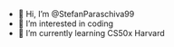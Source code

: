 - 👋 Hi, I’m @StefanParaschiva99
- 👀 I’m interested in coding
- 🌱 I’m currently learning CS50x Harvard
<!---
StefanParaschiva99/StefanParaschiva99 is a ✨ special ✨ repository because its `README.md` (this file) appears on your GitHub profile.
You can click the Preview link to take a look at your changes.
--->
